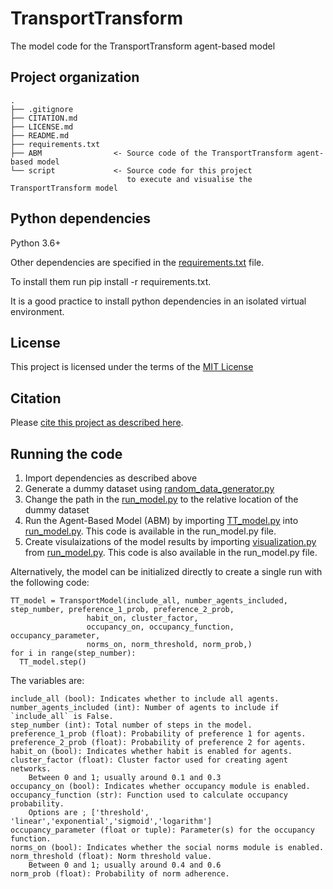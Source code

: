 # TransportTransform
The model code for the TransportTransform agent-based model

## Project organization

```
.
├── .gitignore
├── CITATION.md
├── LICENSE.md
├── README.md
├── requirements.txt
├── ABM                <- Source code of the TransportTransform agent-based model
└── script             <- Source code for this project 
                          to execute and visualise the TransportTransform model

```

## Python dependencies

Python 3.6+

Other dependencies are specified in the [requirements.txt](requirements.txt) file.

To install them run pip install -r requirements.txt.

It is a good practice to install python dependencies in an isolated virtual environment.

## License

This project is licensed under the terms of the [MIT License](/LICENSE.md)

## Citation

Please [cite this project as described here](/CITATION.md).

## Running the code

1. Import dependencies as described above
2. Generate a dummy dataset using [random_data_generator.py](script/random_data_generator.py)
3. Change the path in the [run_model.py](script/run_model.py) to the relative location of the dummy dataset
4. Run the Agent-Based Model (ABM) by importing [TT_model.py](ABM/TT_model.py) into [run_model.py](script/run_model.py). This code is available in the run_model.py file.
5. Create visulaizations of the model results by importing [visualization.py](script/visualization.py) from [run_model.py](script/run_model.py). This code is also available in the run_model.py file.

Alternatively, the model can be initialized directly to create a single run with the following code:

```python:
TT_model = TransportModel(include_all, number_agents_included, step_number, preference_1_prob, preference_2_prob, 
                 habit_on, cluster_factor, 
                 occupancy_on, occupancy_function, occupancy_parameter,  
                 norms_on, norm_threshold, norm_prob,)
for i in range(step_number):    
  TT_model.step()
```

The variables are:
```python:
include_all (bool): Indicates whether to include all agents.
number_agents_included (int): Number of agents to include if `include_all` is False.
step_number (int): Total number of steps in the model.
preference_1_prob (float): Probability of preference 1 for agents.
preference_2_prob (float): Probability of preference 2 for agents.
habit_on (bool): Indicates whether habit is enabled for agents.
cluster_factor (float): Cluster factor used for creating agent networks.
    Between 0 and 1; usually around 0.1 and 0.3
occupancy_on (bool): Indicates whether occupancy module is enabled.
occupancy_function (str): Function used to calculate occupancy probability. 
    Options are ; ['threshold', 'linear','exponential','sigmoid','logarithm']
occupancy_parameter (float or tuple): Parameter(s) for the occupancy function.
norms_on (bool): Indicates whether the social norms module is enabled.
norm_threshold (float): Norm threshold value.
    Between 0 and 1; usually around 0.4 and 0.6
norm_prob (float): Probability of norm adherence.
```
